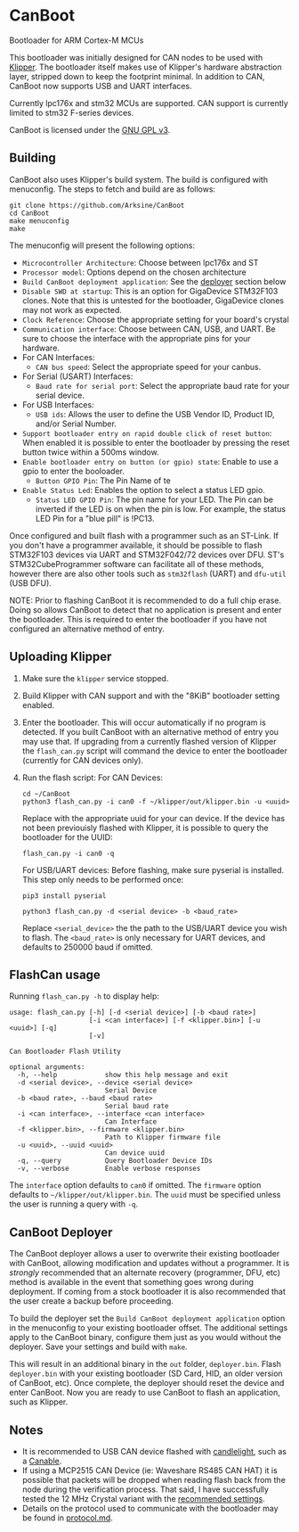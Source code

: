 # CanBoot
 Bootloader for ARM Cortex-M MCUs

 This bootloader was initially designed for CAN nodes to be used with
 [Klipper](https://github.com/Klipper3d/klipper).  The bootloader
 itself makes use of Klipper's hardware abstraction layer, stripped
 down to keep the footprint minimal. In addition to CAN, CanBoot now
 supports USB and UART interfaces.

Currently lpc176x and stm32 MCUs are supported.  CAN support is currently
limited to stm32 F-series devices.

CanBoot is licensed under the [GNU GPL v3](/LICENSE).

## Building

CanBoot also uses Klipper's build system.  The build is configured
with menuconfig.  The steps to fetch and build are as follows:
```
git clone https://github.com/Arksine/CanBoot
cd CanBoot
make menuconfig
make
```

The menuconfig will present the following options:
- `Microcontroller Architecture`: Choose between lpc176x and ST
- `Processor model`: Options depend on the chosen architecture
- `Build CanBoot deployment application`: See the [deployer](#canboot-deployer)
   section below
- `Disable SWD at startup`:  This is an option for GigaDevice STM32F103
  clones.  Note that this is untested for the bootloader, GigaDevice clones
  may not work as expected.
- `Clock Reference`: Choose the appropriate setting for your board's crystal
- `Communication interface`:  Choose between CAN, USB, and UART.  Be sure
  to choose the interface with the appropriate pins for your hardware.
- For CAN Interfaces:
  - `CAN bus speed`: Select the appropriate speed for your canbus.
- For Serial (USART) Interfaces:
  - `Baud rate for serial port`:  Select the appropriate baud rate for your
    serial device.
- For USB Interfaces:
  - `USB ids`:  Allows the user to define the USB Vendor ID, Product ID,
    and/or Serial Number.
- `Support bootloader entry on rapid double click of reset button`:  When
  enabled it is possible to enter the bootloader by pressing the reset button
  twice within a 500ms window.
- `Enable bootloader entry on button (or gpio) state`:  Enable to use a gpio
  to enter the booloader.
  - `Button GPIO Pin`:  The Pin Name of te
- `Enable Status Led`: Enables the option to select a status LED gpio.
  - `Status LED GPIO Pin`:  The pin name for your LED.  The Pin can be inverted
    if the LED is on when the pin is low.  For example, the status LED Pin for a
    "blue pill" is !PC13.

Once configured and built flash with a programmer such as an ST-Link.  If you
don't have a programmer available, it should be possible to flash STM32F103
devices via UART and STM32F042/72 devices over DFU.  ST's STM32CubeProgrammer
software can facilitate all of these methods, however there are also other
tools such as `stm32flash` (UART) and `dfu-util` (USB DFU).

NOTE:  Prior to flashing CanBoot it is recommended to do a full chip erase.
Doing so allows CanBoot to detect that no application is present and enter
the bootloader.  This is required to enter the bootloader if you have not
configured an alternative method of entry.

## Uploading Klipper
1) Make sure the `klipper` service stopped.
2) Build Klipper with CAN support and with the "8KiB" bootloader setting enabled.
3) Enter the bootloader.  This will occur automatically if no program is detected.
   If you built CanBoot with an alternative method of entry you may use that.
   If upgrading from a currently flashed version of Klipper the `flash_can.py`
   script will command the device to enter the bootloader (currently for CAN
   devices only).
3) Run the flash script:
   For CAN Devices:
   ```
   cd ~/CanBoot
   python3 flash_can.py -i can0 -f ~/klipper/out/klipper.bin -u <uuid>
   ```
   Replace <uuid> with the appropriate uuid for your can device.  If
   the device has not been previouisly flashed with Klipper, it is possible
   to query the bootloader for the UUID:

   ```
   flash_can.py -i can0 -q
   ```

   For USB/UART devices:
   Before flashing, make sure pyserial is installed.  This step only needs to
   be performed once:
   ```
   pip3 install pyserial
   ```
   ```
   python3 flash_can.py -d <serial device> -b <baud_rate>
   ```
   Replace `<serial_device>` the the path to the USB/UART device you wish to
   flash.  The `<baud_rate>` is only necessary for UART devices, and defaults
   to 250000 baud if omitted.

## FlashCan usage

Running `flash_can.py -h` to display help:

```
usage: flash_can.py [-h] [-d <serial device>] [-b <baud rate>]
                    [-i <can interface>] [-f <klipper.bin>] [-u <uuid>] [-q]
                    [-v]

Can Bootloader Flash Utility

optional arguments:
  -h, --help            show this help message and exit
  -d <serial device>, --device <serial device>
                        Serial Device
  -b <baud rate>, --baud <baud rate>
                        Serial baud rate
  -i <can interface>, --interface <can interface>
                        Can Interface
  -f <klipper.bin>, --firmware <klipper.bin>
                        Path to Klipper firmware file
  -u <uuid>, --uuid <uuid>
                        Can device uuid
  -q, --query           Query Bootloader Device IDs
  -v, --verbose         Enable verbose responses
```

The `interface` option defaults to `can0` if omitted.  The `firmware` option
defaults to `~/klipper/out/klipper.bin`.  The `uuid` must be specified unless
the user is running a query with `-q`.

## CanBoot Deployer

The CanBoot deployer allows a user to overwrite their existing bootloader
with CanBoot, allowing modification and updates without a programmer.  It
is *strongly* recommended that an alternate recovery (programmer, DFU, etc)
method is available in the event that something goes wrong during deployment.
If coming from a stock bootloader it is also recommended that the user create
a backup before proceeding.

To build the deployer set the `Build CanBoot deployment application` option
in the menuconfig to your existing bootloader offset.  The additional settings
apply to the CanBoot binary, configure them just as you would without the
deployer.  Save your settings and build with `make`.

This will result in an additional binary in the `out` folder, `deployer.bin`.
Flash `deployer.bin` with your existing bootloader (SD Card, HID, an older
version of CanBoot, etc).  Once complete, the deployer should reset the
device and enter CanBoot.  Now you are ready to use CanBoot to flash an
application, such as Klipper.

## Notes
- It is recommended to USB CAN device flashed with
  [candlelight](https://github.com/candle-usb/candleLight_fw), such as a
  [Canable](https://canable.io/).
- If using a MCP2515 CAN Device (ie: Waveshare RS485 CAN HAT) it is possible
  that packets will be dropped when reading flash back from the node during
  the verification process.  That said, I have successfully tested the 12 MHz
  Crystal variant with the
  [recommended settings](https://www.waveshare.com/wiki/RS485_CAN_HAT).
- Details on the protocol used to communicate with the bootloader may
  be found in [protocol.md](protocol.md).
